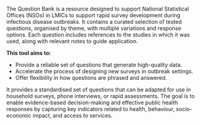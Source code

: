 The Question Bank is a resource designed to support National Statistical Offices (NSOs) in LMICs to support rapid survey development during infectious disease outbreaks. It contains a curated selection of tested questions, organised by theme, with multiple variations and response options. Each question includes references to the studies in which it was used, along with relevant notes to guide application.

**This tool aims to:**

- Provide a reliable set of questions that generate high-quality data.
- Accelerate the process of designing new surveys in outbreak settings.
- Offer flexibility in how questions are phrased and answered.

It provides a standardised set of questions that can be adapted for use in household surveys, phone interviews, or rapid assessments. The goal is to enable evidence-based decision-making and effective public health responses by capturing key indicators related to health, behaviour, socio-economic impact, and access to services.

